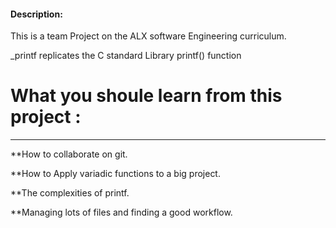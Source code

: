 
<h4>Description:</h4>
<p>This is a team Project on the ALX software Engineering curriculum.</p>
<p>_printf replicates the C standard Library printf() function</p>

<h1>What you shoule learn from this project :</h1>
<hr>
<p>**How to collaborate on git.</p>
<p>**How to Apply variadic functions to a big project.</p>
<p>**The complexities of printf.</p>
<p>**Managing lots of files and finding a good workflow.</p>
